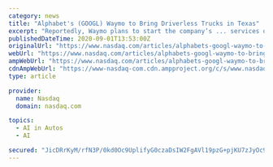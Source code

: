 ```yaml
---
category: news
title: "Alphabet's (GOOGL) Waymo to Bring Driverless Trucks in Texas"
excerpt: "Reportedly, Waymo plans to start the company’s ... services on the back of robust self-driving technology and artificial intelligence techniques. The company began the testing of self-driving ..."
publishedDateTime: 2020-09-01T13:53:00Z
originalUrl: "https://www.nasdaq.com/articles/alphabets-googl-waymo-to-bring-driverless-trucks-in-texas-2020-09-01"
webUrl: "https://www.nasdaq.com/articles/alphabets-googl-waymo-to-bring-driverless-trucks-in-texas-2020-09-01"
ampWebUrl: "https://www.nasdaq.com/articles/alphabets-googl-waymo-to-bring-driverless-trucks-in-texas-2020-09-01?amp"
cdnAmpWebUrl: "https://www-nasdaq-com.cdn.ampproject.org/c/s/www.nasdaq.com/articles/alphabets-googl-waymo-to-bring-driverless-trucks-in-texas-2020-09-01?amp"
type: article

provider:
  name: Nasdaq
  domain: nasdaq.com

topics:
  - AI in Autos
  - AI

secured: "JicDRrKyM/rfN3P/0kd0Oc9UplifyG0czaDsIW2FgAVl19pzG+pjKU7zJyOc9wd2TD0JiHA9U8awDEDC4lhY23VUlyT5ntZ2UDan1otFIapglLwOj12BX02PubhyJ1cfBg9wFXqmONELIETGa6GcoAgSc1UWE8yzDKT/aytwY9hflAZuVpCU5lur4Pzse94y6iPilPDkf7IAPqYA9T7Vm8k5Q/orm+Qc0MVFTkkRelOBucYlb6fBI/LH2Kc+s6gIwiZq6yaIJkZ9muNvq0uYpHpYWnpE+1dSbiYIq9W8sVrrk1oQNXQxoPLKjSeITS7NZ7mn6y6OENR3BFWd/FGjsuWSJXEXovtM3wGZ0KCcmek=;F/IXkTQ0Zhjb1JYU/sLkqw=="
---
```


